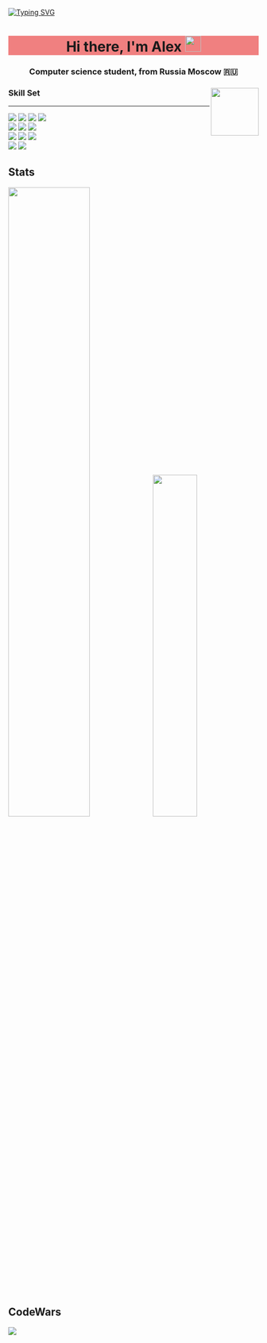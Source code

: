 [![Typing SVG](https://readme-typing-svg.herokuapp.com?font=Borel&size=30&duration=7000&pause=1000&color=A67CC3&center=true&vCenter=true&width=1000&lines=High+creativity;clean+code;Python+and+Fronted+developer;learning+AI+now)](https://git.io/typing-svg)
<h1 align="center" style='background-color:#F08080 ;'>Hi there, I'm Alex 
<img src="https://github.com/blackcater/blackcater/raw/main/images/Hi.gif" height="32"/></h1>
<h3 align="center">Computer science student, from Russia Moscow 🇷🇺</h3>
<div style='margin-bottom: 30px;'>
  <img align="right" height="96" src="https://github-widgetbox.vercel.app/api/profile?username=Alex18ss&data=followers,repositories,stars,commits">
  <h3>Skill Set</h3>
  <hr>
  <img src="https://img.shields.io/badge/blender-%23F5792A.svg?style=for-the-badge&logo=blender&logoColor=white"/>
  <img src="https://img.shields.io/badge/Codewars-B1361E?style=for-the-badge&logo=codewars&logoColor=grey"/>
  <img src="https://img.shields.io/badge/bootstrap-%238511FA.svg?style=for-the-badge&logo=bootstrap&logoColor=white"/>
  <img src="https://img.shields.io/badge/django-%23092E20.svg?style=for-the-badge&logo=django&logoColor=white"/>
   <br>
  <img src="https://img.shields.io/badge/python-3670A0?style=for-the-badge&logo=python&logoColor=ffdd54"/>
  <img src="https://img.shields.io/badge/html5-%23E34F26.svg?style=for-the-badge&logo=html5&logoColor=white"/>
  <img src="https://img.shields.io/badge/javascript-%23323330.svg?style=for-the-badge&logo=javascript&logoColor=%23F7DF1E"/>
   <br>
  <img src="https://img.shields.io/badge/css3-%231572B6.svg?style=for-the-badge&logo=css3&logoColor=white"/>
  <img src="https://img.shields.io/badge/numpy-%23013243.svg?style=for-the-badge&logo=numpy&logoColor=white"/>
 
  <img src="https://img.shields.io/badge/pandas-%23150458.svg?style=for-the-badge&logo=pandas&logoColor=white"/>
   <br>
  <img src="https://img.shields.io/badge/scikit--learn-%23F7931E.svg?style=for-the-badge&logo=scikit-learn&logoColor=white"/>
  <img src="https://img.shields.io/badge/Matplotlib-%23ffffff.svg?style=for-the-badge&logo=Matplotlib&logoColor=black"/>
</div>
<h2>Stats</h2>
<p align=left>
<img algin="left" width="57%" src="https://github-readme-stats.vercel.app/api?username=Alex18ss&show_icons=true&count_private=true&disable_animations=false&title_color=B77EFF&icon_color=9640FF&text_color=fff&bg_color=30,220140,DB1DE5" />
<img width="42%" src="https://github-readme-stats.vercel.app/api/top-langs/?username=Alex18ss&layout=compact&langs_count=7&show_icons=true&title_color=B77EFF&icon_color=9640FF&text_color=fff&bg_color=30,DB1DE5,220140" />
</p>
<h2>CodeWars</h2>
<img src="https://www.codewars.com/users/Alex_sp1ne/badges/large"/>




